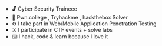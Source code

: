 
- 🔓 Cyber Security Traineee
- 🐉 Pwn.college , Tryhackme , hackthebox Solver
- ⚙️ I take part in Web/Mobile Application Penetration Testing
- ⚔️ I participate in CTF events + solve labs
- ⌨️ I hack, code & learn because I love it

